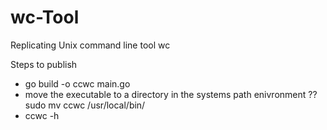 # wc-Tool
Replicating Unix command line tool wc


Steps to publish
-  go build -o ccwc main.go 
- move the executable to a directory in the systems path enivronment ??
sudo mv ccwc /usr/local/bin/
- ccwc -h